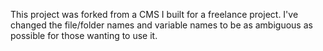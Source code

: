 This project was forked from a CMS I built for a freelance project. I've changed the file/folder names and variable names to be as ambiguous as possible for those wanting to use it.